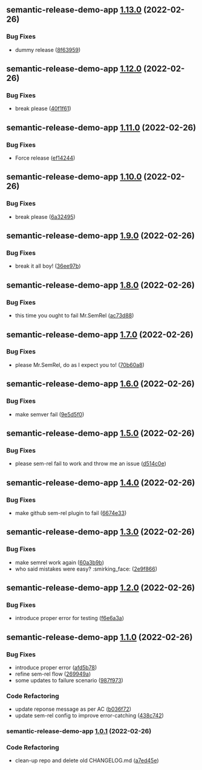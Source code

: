 ## semantic-release-demo-app [1.13.0](https://github.com/jaivikas7/semantic-release-demo/compare/semantic-release-demo-app@1.12.0...semantic-release-demo-app@1.13.0) (2022-02-26)


### Bug Fixes

* dummy release ([8f63959](https://github.com/jaivikas7/semantic-release-demo/commit/8f639595c688071ee47f5436022bbc03edfca5df))

## semantic-release-demo-app [1.12.0](https://github.com/jaivikas7/semantic-release-demo/compare/semantic-release-demo-app@1.11.0...semantic-release-demo-app@1.12.0) (2022-02-26)


### Bug Fixes

* break please ([40f1f61](https://github.com/jaivikas7/semantic-release-demo/commit/40f1f610d520882191174b9107cbdce52c27b498))

## semantic-release-demo-app [1.11.0](https://github.com/jaivikas7/semantic-release-demo/compare/semantic-release-demo-app@1.10.0...semantic-release-demo-app@1.11.0) (2022-02-26)


### Bug Fixes

* Force release ([ef14244](https://github.com/jaivikas7/semantic-release-demo/commit/ef14244216236ce34f77701b5fdc70fba4a34893))

## semantic-release-demo-app [1.10.0](https://github.com/jaivikas7/semantic-release-demo/compare/semantic-release-demo-app@1.9.0...semantic-release-demo-app@1.10.0) (2022-02-26)


### Bug Fixes

* break please ([6a32495](https://github.com/jaivikas7/semantic-release-demo/commit/6a32495ac92b0ca1dfc09b93d06034cff0b4af27))

## semantic-release-demo-app [1.9.0](https://github.com/jaivikas7/semantic-release-demo/compare/semantic-release-demo-app@1.8.0...semantic-release-demo-app@1.9.0) (2022-02-26)


### Bug Fixes

* break it all boy! ([36ee97b](https://github.com/jaivikas7/semantic-release-demo/commit/36ee97bef4d4f2a37266a5855fd3123c82009484))

## semantic-release-demo-app [1.8.0](https://github.com/jaivikas7/semantic-release-demo/compare/semantic-release-demo-app@1.7.0...semantic-release-demo-app@1.8.0) (2022-02-26)


### Bug Fixes

* this time you ought to fail Mr.SemRel ([ac73d88](https://github.com/jaivikas7/semantic-release-demo/commit/ac73d883f7e3e3bc02d5f6ca43e8a1add0606608))

## semantic-release-demo-app [1.7.0](https://github.com/jaivikas7/semantic-release-demo/compare/semantic-release-demo-app@1.6.0...semantic-release-demo-app@1.7.0) (2022-02-26)


### Bug Fixes

* please Mr.SemRel, do as I expect you to! ([70b60a8](https://github.com/jaivikas7/semantic-release-demo/commit/70b60a8a6039f642debbea252ae30be3ca5c2bdd))

## semantic-release-demo-app [1.6.0](https://github.com/jaivikas7/semantic-release-demo/compare/semantic-release-demo-app@1.5.0...semantic-release-demo-app@1.6.0) (2022-02-26)


### Bug Fixes

* make semver fail ([9e5d5f0](https://github.com/jaivikas7/semantic-release-demo/commit/9e5d5f0dd88692eed531651ab9d1d05030837ada))

## semantic-release-demo-app [1.5.0](https://github.com/jaivikas7/semantic-release-demo/compare/semantic-release-demo-app@1.4.0...semantic-release-demo-app@1.5.0) (2022-02-26)


### Bug Fixes

* please sem-rel fail to work and throw me an issue ([d514c0e](https://github.com/jaivikas7/semantic-release-demo/commit/d514c0e565bd9ff941442997ded13494903a9672))

## semantic-release-demo-app [1.4.0](https://github.com/jaivikas7/semantic-release-demo/compare/semantic-release-demo-app@1.3.0...semantic-release-demo-app@1.4.0) (2022-02-26)


### Bug Fixes

* make github sem-rel plugin to fail ([6674e33](https://github.com/jaivikas7/semantic-release-demo/commit/6674e33c66509d72325c183e9aad4572f47037fe))

## semantic-release-demo-app [1.3.0](https://github.com/jaivikas7/semantic-release-demo/compare/semantic-release-demo-app@1.2.0...semantic-release-demo-app@1.3.0) (2022-02-26)


### Bug Fixes

* make semrel work again ([60a3b9b](https://github.com/jaivikas7/semantic-release-demo/commit/60a3b9b42458bd8fe2fc104f2316093bd6b39742))
* who said mistakes were easy? :smirking_face: ([2e9f866](https://github.com/jaivikas7/semantic-release-demo/commit/2e9f8665de269cd1b08e8e8b1f0568ce23bfb16f))

## semantic-release-demo-app [1.2.0](https://github.com/jaivikas7/semantic-release-demo/compare/semantic-release-demo-app@1.1.0...semantic-release-demo-app@1.2.0) (2022-02-26)


### Bug Fixes

* introduce proper error for testing ([f6e6a3a](https://github.com/jaivikas7/semantic-release-demo/commit/f6e6a3addf1b82e61cc3dbd6bc53b3940586e26d))

## semantic-release-demo-app [1.1.0](https://github.com/jaivikas7/semantic-release-demo/compare/semantic-release-demo-app@1.0.1...semantic-release-demo-app@1.1.0) (2022-02-26)


### Bug Fixes

* introduce proper error ([afd5b78](https://github.com/jaivikas7/semantic-release-demo/commit/afd5b7866b2f2356023a252baaed9d172836582a))
* refine sem-rel flow ([269949a](https://github.com/jaivikas7/semantic-release-demo/commit/269949a58ac5dc5128d34537ef26d37db23b4b9d))
* some updates to failure scenario ([987f973](https://github.com/jaivikas7/semantic-release-demo/commit/987f9739df93cd2c28309a511f46b46139e27e4a))


### Code Refactoring

* update reponse message as per AC ([b036f72](https://github.com/jaivikas7/semantic-release-demo/commit/b036f724cf7ecff8549d1efe774e7638811ece95))
* update sem-rel config to improve error-catching ([438c742](https://github.com/jaivikas7/semantic-release-demo/commit/438c742a42eac4401007df7ec499b5a032d8724d))

### semantic-release-demo-app [1.0.1](https://github.com/jaivikas7/semantic-release-demo/compare/semantic-release-demo-app@1.0.0...semantic-release-demo-app@1.0.1) (2022-02-26)


### Code Refactoring

* clean-up repo and delete old CHANGELOG.md ([a7ed45e](https://github.com/jaivikas7/semantic-release-demo/commit/a7ed45e263399bfd1ac87eb350c6b95fe275daae))
